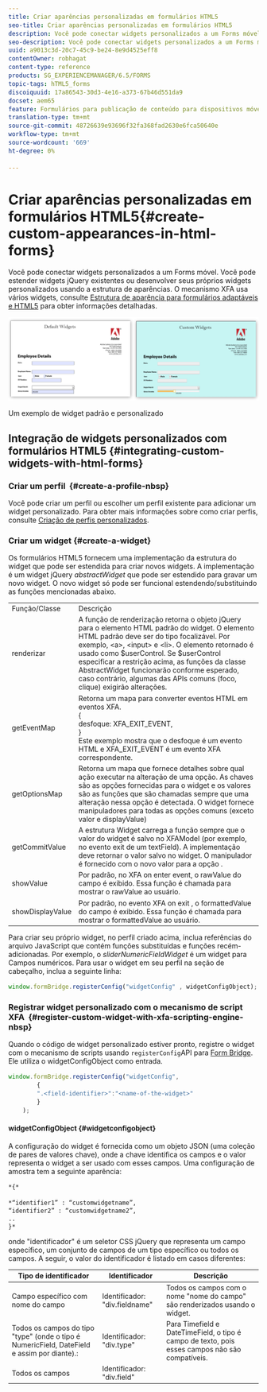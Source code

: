 ```yaml
---
title: Criar aparências personalizadas em formulários HTML5
seo-title: Criar aparências personalizadas em formulários HTML5
description: Você pode conectar widgets personalizados a um Forms móvel. Você pode estender widgets jQuery existentes ou desenvolver seus próprios widgets personalizados.
seo-description: Você pode conectar widgets personalizados a um Forms móvel. Você pode estender widgets jQuery existentes ou desenvolver seus próprios widgets personalizados.
uuid: a9013c3d-20c7-45c9-be24-8e9d4525eff8
contentOwner: robhagat
content-type: reference
products: SG_EXPERIENCEMANAGER/6.5/FORMS
topic-tags: hTML5_forms
discoiquuid: 17a86543-30d3-4e16-a373-67b46d551da9
docset: aem65
feature: Formulários para publicação de conteúdo para dispositivos móveis
translation-type: tm+mt
source-git-commit: 48726639e93696f32fa368fad2630e6fca50640e
workflow-type: tm+mt
source-wordcount: '669'
ht-degree: 0%

---
```



# Criar aparências personalizadas em formulários HTML5{#create-custom-appearances-in-html-forms}

Você pode conectar widgets personalizados a um Forms móvel. Você pode estender widgets jQuery existentes ou desenvolver seus próprios widgets personalizados usando a estrutura de aparências. O mecanismo XFA usa vários widgets, consulte [Estrutura de aparência para formulários adaptáveis e HTML5](/help/forms/using/introduction-widgets.md) para obter informações detalhadas.

![Um exemplo de widget padrão e personalizado](assets/custom-widgets.jpg)

Um exemplo de widget padrão e personalizado

## Integração de widgets personalizados com formulários HTML5 {#integrating-custom-widgets-with-html-forms}

### Criar um perfil  {#create-a-profile-nbsp}

Você pode criar um perfil ou escolher um perfil existente para adicionar um widget personalizado. Para obter mais informações sobre como criar perfis, consulte [Criação de perfis personalizados](/help/forms/using/custom-profile.md).

### Criar um widget {#create-a-widget}

Os formulários HTML5 fornecem uma implementação da estrutura do widget que pode ser estendida para criar novos widgets. A implementação é um widget jQuery *abstractWidget* que pode ser estendido para gravar um novo widget. O novo widget só pode ser funcional estendendo/substituindo as funções mencionadas abaixo.

<table>
 <tbody>
  <tr>
   <td>Função/Classe</td>
   <td>Descrição</td>
  </tr>
  <tr>
   <td>renderizar</td>
   <td>A função de renderização retorna o objeto jQuery para o elemento HTML padrão do widget. O elemento HTML padrão deve ser do tipo focalizável. Por exemplo, &lt;a&gt;, &lt;input&gt; e &lt;li&gt;. O elemento retornado é usado como $userControl. Se $userControl especificar a restrição acima, as funções da classe AbstractWidget funcionarão conforme esperado, caso contrário, algumas das APIs comuns (foco, clique) exigirão alterações. </td>
  </tr>
  <tr>
   <td>getEventMap</td>
   <td>Retorna um mapa para converter eventos HTML em eventos XFA. <br /> {<br /> desfoque: XFA_EXIT_EVENT,<br /> }<br /> Este exemplo mostra que o desfoque é um evento HTML e XFA_EXIT_EVENT é um evento XFA correspondente. </td>
  </tr>
  <tr>
   <td>getOptionsMap</td>
   <td>Retorna um mapa que fornece detalhes sobre qual ação executar na alteração de uma opção. As chaves são as opções fornecidas para o widget e os valores são as funções que são chamadas sempre que uma alteração nessa opção é detectada. O widget fornece manipuladores para todas as opções comuns (exceto valor e displayValue)</td>
  </tr>
  <tr>
   <td>getCommitValue</td>
   <td>A estrutura Widget carrega a função sempre que o valor do widget é salvo no XFAModel (por exemplo, no evento exit de um textField). A implementação deve retornar o valor salvo no widget. O manipulador é fornecido com o novo valor para a opção .</td>
  </tr>
  <tr>
   <td>showValue</td>
   <td>Por padrão, no XFA on enter event, o rawValue do campo é exibido. Essa função é chamada para mostrar o rawValue ao usuário. </td>
  </tr>
  <tr>
   <td>showDisplayValue</td>
   <td>Por padrão, no evento XFA on exit , o formattedValue do campo é exibido. Essa função é chamada para mostrar o formattedValue ao usuário. </td>
  </tr>
 </tbody>
</table>

Para criar seu próprio widget, no perfil criado acima, inclua referências do arquivo JavaScript que contém funções substituídas e funções recém-adicionadas. Por exemplo, o *sliderNumericFieldWidget* é um widget para Campos numéricos. Para usar o widget em seu perfil na seção de cabeçalho, inclua a seguinte linha:

```javascript
window.formBridge.registerConfig("widgetConfig" , widgetConfigObject);
```

### Registrar widget personalizado com o mecanismo de script XFA  {#register-custom-widget-with-xfa-scripting-engine-nbsp}

Quando o código de widget personalizado estiver pronto, registre o widget com o mecanismo de scripts usando `registerConfig`API para [Form Bridge](/help/forms/using/form-bridge-apis.md). Ele utiliza o widgetConfigObject como entrada.

```javascript
window.formBridge.registerConfig("widgetConfig",
        {
        ".<field-identifier>":"<name-of-the-widget>"
        }
    );
```

#### widgetConfigObject {#widgetconfigobject}

A configuração do widget é fornecida como um objeto JSON (uma coleção de pares de valores chave), onde a chave identifica os campos e o valor representa o widget a ser usado com esses campos. Uma configuração de amostra tem a seguinte aparência:

```
*{*

*“identifier1” : “customwidgetname”,
“identifier2” : “customwidgetname2”,
..
}*
```

onde &quot;identificador&quot; é um seletor CSS jQuery que representa um campo específico, um conjunto de campos de um tipo específico ou todos os campos. A seguir, o valor do identificador é listado em casos diferentes:

| Tipo de identificador | Identificador | Descrição |
|---|---|---|
| Campo específico com nome do campo | Identificador: &quot;div.fieldname&quot; | Todos os campos com o nome &quot;nome do campo&quot; são renderizados usando o widget. |
| Todos os campos do tipo &quot;type&quot; (onde o tipo é NumericField, DateField e assim por diante).: | Identificador: &quot;div.type&quot; | Para Timefield e DateTimeField, o tipo é campo de texto, pois esses campos não são compatíveis. |
| Todos os campos | Identificador: &quot;div.field&quot; |  |
